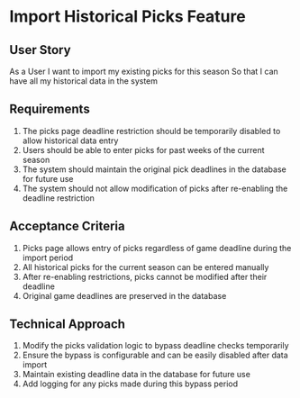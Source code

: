 # Import Historical Picks Feature

## User Story
As a User
I want to import my existing picks for this season
So that I can have all my historical data in the system

## Requirements
1. The picks page deadline restriction should be temporarily disabled to allow historical data entry
2. Users should be able to enter picks for past weeks of the current season
3. The system should maintain the original pick deadlines in the database for future use
4. The system should not allow modification of picks after re-enabling the deadline restriction

## Acceptance Criteria
1. Picks page allows entry of picks regardless of game deadline during the import period
2. All historical picks for the current season can be entered manually
3. After re-enabling restrictions, picks cannot be modified after their deadline
4. Original game deadlines are preserved in the database

## Technical Approach
1. Modify the picks validation logic to bypass deadline checks temporarily
2. Ensure the bypass is configurable and can be easily disabled after data import
3. Maintain existing deadline data in the database for future use
4. Add logging for any picks made during this bypass period

